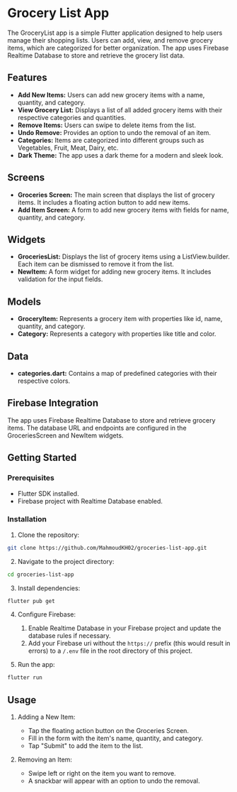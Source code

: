 # Grocery List App

The GroceryList app is a simple Flutter application designed to help users manage their shopping lists. Users can add, view, and remove grocery items, which are categorized for better organization. The app uses Firebase Realtime Database to store and retrieve the grocery list data.

## Features

- **Add New Items:** Users can add new grocery items with a name, quantity, and category.
- **View Grocery List:** Displays a list of all added grocery items with their respective categories and quantities.
- **Remove Items:** Users can swipe to delete items from the list.
- **Undo Remove:** Provides an option to undo the removal of an item.
- **Categories:** Items are categorized into different groups such as Vegetables, Fruit, Meat, Dairy, etc.
- **Dark Theme:** The app uses a dark theme for a modern and sleek look.

## Screens
- **Groceries Screen:** The main screen that displays the list of grocery items. It includes a floating action button to add new items.
- **Add Item Screen:** A form to add new grocery items with fields for name, quantity, and category.

## Widgets
- **GroceriesList:** Displays the list of grocery items using a ListView.builder. Each item can be dismissed to remove it from the list.
- **NewItem:** A form widget for adding new grocery items. It includes validation for the input fields.

## Models
- **GroceryItem:** Represents a grocery item with properties like id, name, quantity, and category.
- **Category:** Represents a category with properties like title and color.

## Data
- **categories.dart:** Contains a map of predefined categories with their respective colors.

## Firebase Integration
The app uses Firebase Realtime Database to store and retrieve grocery items. The database URL and endpoints are configured in the GroceriesScreen and NewItem widgets.

## Getting Started
### Prerequisites
- Flutter SDK installed.
- Firebase project with Realtime Database enabled.

### Installation
1. Clone the repository:
```bash
git clone https://github.com/MahmoudKH02/groceries-list-app.git
```

2. Navigate to the project directory:
```bash
cd groceries-list-app
```

3. Install dependencies:
```bash
flutter pub get
```

4. Configure Firebase:
    1. Enable Realtime Database in your Firebase project and update the database rules if necessary.
    2. Add your Firebase uri without the `https://` prefix (this would result in errors) to a `/.env` file in the root directory of this project.

5. Run the app:
```bash
flutter run
```

## Usage
1. Adding a New Item:
    - Tap the floating action button on the Groceries Screen.
    - Fill in the form with the item's name, quantity, and category.
    - Tap "Submit" to add the item to the list.

2. Removing an Item:
    - Swipe left or right on the item you want to remove.
    - A snackbar will appear with an option to undo the removal.